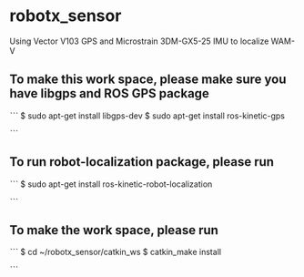 # robotx_sensor

Using Vector V103 GPS and Microstrain 3DM-GX5-25 IMU to localize WAM-V

## To make this work space, please make sure you have libgps and ROS GPS package

ˋˋˋ
  $ sudo apt-get install libgps-dev
  $ sudo apt-get install ros-kinetic-gps

ˋˋˋ
## To run robot-localization package, please run

ˋˋˋ
 $ sudo apt-get install ros-kinetic-robot-localization

ˋˋˋ

## To make the work space, please run

ˋˋˋ
 $ cd ~/robotx_sensor/catkin_ws
 $ catkin_make install

ˋˋˋ

